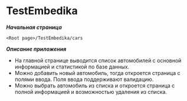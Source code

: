 # TestEmbedika

___Начальная страница___

```
<Root page>/TestEmbedika/cars
```

___Описание приложения___

- На главной странице выводится список автомобилей с основной информацией и статистикой по базе данных.
- Можно добавить новый автомобиль, тогда откроется страница с полями ввода. Поля ввода поддерживают валидацию.
- Можно выбрать автомобиль из списка и откроется страница с полной информацией и возможностью удаления из списка. 
